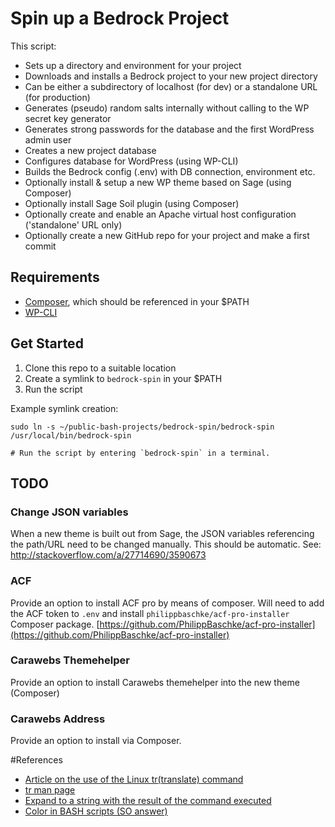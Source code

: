 Spin up a Bedrock Project
=======================================
This script:

- Sets up a directory and environment for your project
- Downloads and installs a Bedrock project to your new project directory
- Can be either a subdirectory of localhost (for dev) or a standalone URL (for production)
- Generates (pseudo) random salts internally without calling to the WP secret key generator
- Generates strong passwords for the database and the first WordPress admin user
- Creates a new project database
- Configures database for WordPress (using WP-CLI)
- Builds the Bedrock config (.env) with DB connection, environment etc.
- Optionally install & setup a new WP theme based on Sage (using Composer)
- Optionally install Sage Soil plugin (using Composer)
- Optionally create and enable an Apache virtual host configuration ('standalone' URL only)
- Optionally create a new GitHub repo for your project and make a first commit

## Requirements
- [Composer](https://getcomposer.org/), which should be referenced in your $PATH
- [WP-CLI](http://wp-cli.org/)

## Get Started
1. Clone this repo to a suitable location
2. Create a symlink to `bedrock-spin` in your $PATH
3. Run the script

Example symlink creation:
~~~
sudo ln -s ~/public-bash-projects/bedrock-spin/bedrock-spin /usr/local/bin/bedrock-spin

# Run the script by entering `bedrock-spin` in a terminal.
~~~

## TODO
### Change JSON variables
When a new theme is built out from Sage, the JSON variables referencing the path/URL need to be changed manually. This should be automatic.
See: http://stackoverflow.com/a/27714690/3590673

### ACF
Provide an option to install ACF pro by means of composer. Will need to add the ACF token to `.env` and install `philippbaschke/acf-pro-installer` Composer package.
[https://github.com/PhilippBaschke/acf-pro-installer](https://github.com/PhilippBaschke/acf-pro-installer)

### Carawebs Themehelper
Provide an option to install Carawebs themehelper into the new theme (Composer)

### Carawebs Address
Provide an option to install via Composer.

#References
- [Article on the use of the Linux tr(translate) command](http://www.thegeekstuff.com/2012/12/linux-tr-command/)
- [tr man page](http://ss64.com/bash/tr.html)
- [Expand to a string with the result of the command executed](http://stackoverflow.com/a/25215059/3590673)
- [Color in BASH scripts (SO answer)](http://stackoverflow.com/a/5947802/3590673)
